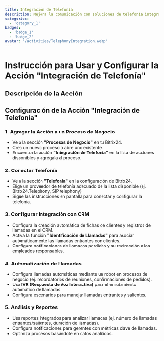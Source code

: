 ```yaml
---
title: Integración de Telefonía
description: Mejora la comunicación con soluciones de telefonía integradas.
categories: 
  - 'category_1'
badges:
  - 'badge_1'
  - 'badge_2'
avatar: '/activities/TelephonyIntegration.webp'
---
```


# Instrucción para Usar y Configurar la Acción "Integración de Telefonía"

## Descripción de la Acción

## **Configuración de la Acción "Integración de Telefonía"**

### 1. Agregar la Acción a un Proceso de Negocio
- Ve a la sección **"Procesos de Negocio"** en tu Bitrix24.
- Crea un nuevo proceso o abre uno existente.
- Encuentra la acción **"Integración de Telefonía"** en la lista de acciones disponibles y agrégala al proceso.

### 2. Conectar Telefonía
- Ve a la sección **"Telefonía"** en la configuración de Bitrix24.
- Elige un proveedor de telefonía adecuado de la lista disponible (ej. Bitrix24.Telephony, SIP telephony).
- Sigue las instrucciones en pantalla para conectar y configurar la telefonía.

### 3. Configurar Integración con CRM
- Configura la creación automática de fichas de clientes y registros de llamadas en el CRM.
- Activa la función **"Identificación de Llamadas"** para asociar automáticamente las llamadas entrantes con clientes.
- Configura notificaciones de llamadas perdidas y su redirección a los empleados responsables.

### 4. Automatización de Llamadas
- Configura llamadas automáticas mediante un robot en procesos de negocio (ej. recordatorios de reuniones, confirmaciones de pedidos).
- Usa **IVR (Respuesta de Voz Interactiva)** para el enrutamiento automático de llamadas.
- Configura escenarios para manejar llamadas entrantes y salientes.

### 5. Análisis y Reportes
- Usa reportes integrados para analizar llamadas (ej. número de llamadas entrantes/salientes, duración de llamadas).
- Configura notificaciones para gerentes con métricas clave de llamadas.
- Optimiza procesos basándote en datos analíticos.